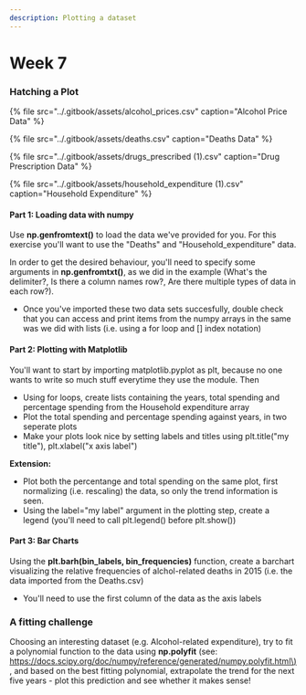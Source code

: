 ```yaml
---
description: Plotting a dataset
---
```


# Week 7

### Hatching a Plot <a id="Hatching-a-Plot"></a>

{% file src="../.gitbook/assets/alcohol\_prices.csv" caption="Alcohol Price Data" %}

{% file src="../.gitbook/assets/deaths.csv" caption="Deaths Data" %}

{% file src="../.gitbook/assets/drugs\_prescribed \(1\).csv" caption="Drug Prescription Data" %}

{% file src="../.gitbook/assets/household\_expenditure \(1\).csv" caption="Household Expenditure" %}

#### Part 1: Loading data with numpy <a id="Part-1:-Loading-data-with-numpy"></a>

Use **np.genfromtext\(\)** to load the data we've provided for you. For this exercise you'll want to use the "Deaths" and "Household\_expenditure" data.

In order to get the desired behaviour, you'll need to specify some arguments in **np.genfromtxt\(\)**, as we did in the example \(What's the delimiter?, Is there a column names row?, Are there multiple types of data in each row?\).

* Once you've imported these two data sets succesfully, double check that you can access and print items from the numpy arrays in the same was we did with lists \(i.e. using a for loop and \[\] index notation\)

#### Part 2: Plotting with Matplotlib <a id="Part-2:-Plotting-with-Matplotlib"></a>

You'll want to start by importing matplotlib.pyplot as plt, because no one wants to write so much stuff everytime they use the module. Then

* Using for loops, create lists containing the years, total spending and percentage spending from the Household expenditure array
* Plot the total spending and percentage spending against years, in two seperate plots
* Make your plots look nice by setting labels and titles using plt.title\("my title"\), plt.xlabel\("x axis label"\)

**Extension:**

* Plot both the percentange and total spending on the same plot, first normalizing \(i.e. rescaling\) the data, so only the trend information is seen.
* Using the label="my label" argument in the plotting step, create a legend \(you'll need to call plt.legend\(\) before plt.show\(\)\)

#### Part 3: Bar Charts <a id="Part-3:-Bar-Charts"></a>

Using the **plt.barh\(bin\_labels, bin\_frequencies\)** function, create a barchart visualizing the relative frequencies of alchol-related deaths in 2015 \(i.e. the data imported from the Deaths.csv\)

* You'll need to use the first column of the data as the axis labels

### A fitting challenge <a id="A-fitting-challenge"></a>

Choosing an interesting dataset \(e.g. Alcohol-related expenditure\), try to fit a polynomial function to the data using **np.polyfit** \(see: [https://docs.scipy.org/doc/numpy/reference/generated/numpy.polyfit.html\)](https://docs.scipy.org/doc/numpy/reference/generated/numpy.polyfit.html%29), and based on the best fitting polynomial, extrapolate the trend for the next five years - plot this prediction and see whether it makes sense!

